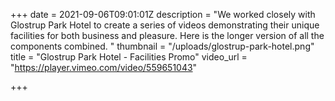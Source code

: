 +++
date = 2021-09-06T09:01:01Z
description = "We worked closely with Glostrup Park Hotel to create a series of videos demonstrating their unique facilities for both business and pleasure. Here is the longer version of all the components combined. "
thumbnail = "/uploads/glostrup-park-hotel.png"
title = "Glostrup Park Hotel - Facilities Promo"
video_url = "https://player.vimeo.com/video/559651043"

+++
